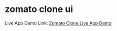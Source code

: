 # zomato clone ui

Live App Demo Link: <a href="https://zomato-clone-ui.vercel.app/">Zomato Clone Live App Demo</a>
